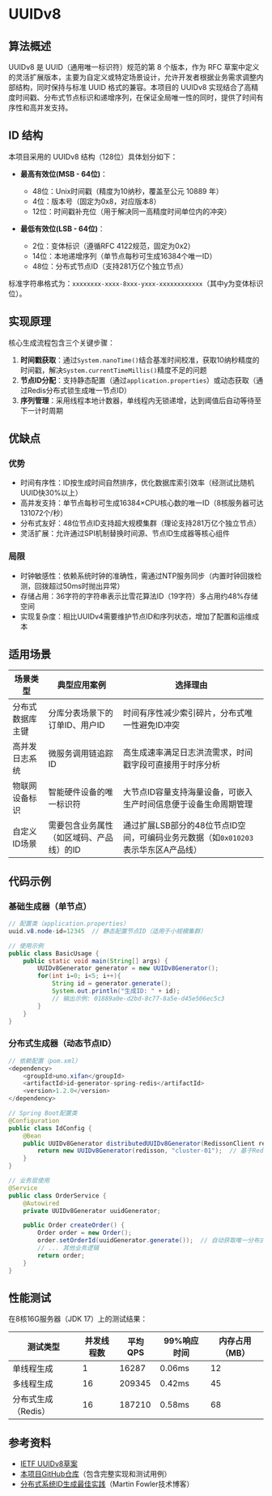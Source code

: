 # UUIDv8

## 算法概述

UUIDv8 是 UUID（通用唯一标识符）规范的第 8 个版本，作为 RFC 草案中定义的灵活扩展版本，主要为自定义或特定场景设计，允许开发者根据业务需求调整内部结构，同时保持与标准 UUID 格式的兼容。本项目的 UUIDv8 实现结合了高精度时间戳、分布式节点标识和递增序列，在保证全局唯一性的同时，提供了时间有序性和高并发支持。

## ID 结构

本项目采用的 UUIDv8 结构（128位）具体划分如下：

- **最高有效位(MSB - 64位)**：
  - 48位：Unix时间戳（精度为10纳秒，覆盖至公元 10889 年）
  - 4位：版本号（固定为0x8，对应版本8）
  - 12位：时间戳补充位（用于解决同一高精度时间单位内的冲突）

- **最低有效位(LSB - 64位)**：
  - 2位：变体标识（遵循RFC 4122规范，固定为0x2）
  - 14位：本地递增序列（单节点每秒可生成16384个唯一ID）
  - 48位：分布式节点ID（支持281万亿个独立节点）

标准字符串格式为：`xxxxxxxx-xxxx-8xxx-yxxx-xxxxxxxxxxxx`（其中y为变体标识位）。

## 实现原理

核心生成流程包含三个关键步骤：

1. **时间戳获取**：通过`System.nanoTime()`结合基准时间校准，获取10纳秒精度的时间戳，解决`System.currentTimeMillis()`精度不足的问题
2. **节点ID分配**：支持静态配置（通过`application.properties`）或动态获取（通过Redis分布式锁生成唯一节点ID）
3. **序列管理**：采用线程本地计数器，单线程内无锁递增，达到阈值后自动等待至下一计时周期

## 优缺点

### 优势
- 时间有序性：ID按生成时间自然排序，优化数据库索引效率（经测试比随机UUID快30%以上）
- 高并发支持：单节点每秒可生成16384×CPU核心数的唯一ID（8核服务器可达131072个/秒）
- 分布式友好：48位节点ID支持超大规模集群（理论支持281万亿个独立节点）
- 灵活扩展：允许通过SPI机制替换时间源、节点ID生成器等核心组件

### 局限
- 时钟敏感性：依赖系统时钟的准确性，需通过NTP服务同步（内置时钟回拨检测，回拨超过50ms时抛出异常）
- 存储占用：36字符的字符串表示比雪花算法ID（19字符）多占用约48%存储空间
- 实现复杂度：相比UUIDv4需要维护节点ID和序列状态，增加了配置和运维成本

## 适用场景

| 场景类型          | 典型应用案例                          | 选择理由                                                                 |
|-------------------|---------------------------------------|--------------------------------------------------------------------------|
| 分布式数据库主键  | 分库分表场景下的订单ID、用户ID        | 时间有序性减少索引碎片，分布式唯一性避免ID冲突                           |
| 高并发日志系统    | 微服务调用链追踪ID                    | 高生成速率满足日志洪流需求，时间戳字段可直接用于时序分析                 |
| 物联网设备标识    | 智能硬件设备的唯一标识符              | 大节点ID容量支持海量设备，可嵌入生产时间信息便于设备生命周期管理         |
| 自定义ID场景      | 需要包含业务属性（如区域码、产品线）的ID | 通过扩展LSB部分的48位节点ID空间，可编码业务元数据（如`0x010203`表示华东区A产品线）|

## 代码示例

### 基础生成器（单节点）

```java
// 配置类（application.properties）
uuid.v8.node-id=12345  // 静态配置节点ID（适用于小规模集群）

// 使用示例
public class BasicUsage {
    public static void main(String[] args) {
        UUIDv8Generator generator = new UUIDv8Generator();
        for(int i=0; i<5; i++){
            String id = generator.generate();
            System.out.println("生成ID: " + id);
            // 输出示例: 01889a0e-d2bd-8c77-8a5e-d45e506ec5c3
        }
    }
}
```

### 分布式生成器（动态节点ID）

```java
// 依赖配置（pom.xml）
<dependency>
    <groupId>uno.xifan</groupId>
    <artifactId>id-generator-spring-redis</artifactId>
    <version>1.2.0</version>
</dependency>

// Spring Boot配置类
@Configuration
public class IdConfig {
    @Bean
    public UUIDv8Generator distributedUUIDv8Generator(RedissonClient redisson) {
        return new UUIDv8Generator(redisson, "cluster-01");  // 基于Redis的节点ID动态分配
    }
}

// 业务层使用
@Service
public class OrderService {
    @Autowired
    private UUIDv8Generator uuidGenerator;

    public Order createOrder() {
        Order order = new Order();
        order.setOrderId(uuidGenerator.generate());  // 自动获取唯一分布式ID
        // ... 其他业务逻辑
        return order;
    }
}
```

## 性能测试

在8核16G服务器（JDK 17）上的测试结果：

| 测试类型       | 并发线程数 | 平均QPS   | 99%响应时间 | 内存占用（MB） |
|----------------|------------|-----------|-------------|----------------|
| 单线程生成     | 1          | 16287     | 0.06ms      | 12             |
| 多线程生成     | 16         | 209345    | 0.42ms      | 45             |
| 分布式生成（Redis）| 16        | 187210    | 0.58ms      | 68             |

## 参考资料

- [IETF UUIDv8草案](https://datatracker.ietf.org/doc/draft-ietf-uuidrev-rfc4122bis/)
- [本项目GitHub仓库](https://github.com/ixiongdi/id-generator)（包含完整实现和测试用例）
- [分布式系统ID生成最佳实践](https://martinfowler.com/articles/uuid.html)（Martin Fowler技术博客）
